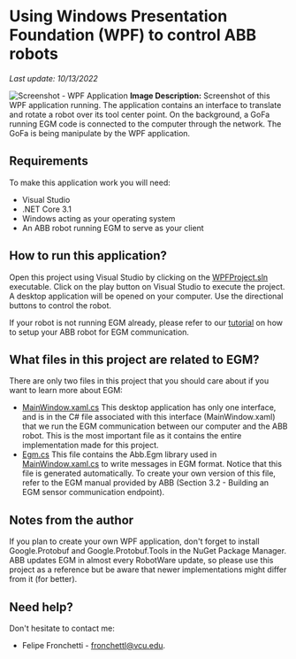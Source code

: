 #  Using Windows Presentation Foundation (WPF) to control ABB robots
_Last update: 10/13/2022_

![Screenshot - WPF Application](https://github.com/vcuse/egm-for-abb-robots/blob/main/Images/Screenshot-WPF-Application.jpg?raw=true)
**Image Description:** Screenshot of this WPF application running. The application contains an interface to translate and rotate a robot over its tool center point. On the background, a GoFa running EGM code is connected to the computer through the network. The GoFa is being manipulate by the WPF application.


## Requirements
To make this application work you will need:
- Visual Studio
- .NET Core 3.1
- Windows acting as your operating system
- An ABB robot running EGM to serve as your client

## How to run this application?
Open this project using Visual Studio by clicking on the [WPFProject.sln](https://github.com/vcuse/egm-for-abb-robots/blob/main/WPF-Example/WPFProject.sln) executable. Click on the play button on Visual Studio to execute the project. A desktop application will be opened on your computer. Use the directional buttons to control the robot.

If your robot is not running EGM already, please refer to our [tutorial](https://github.com/vcuse/egm-for-abb-robots/blob/main/EGM-Preparing-your-robot.pdf) on how to setup your ABB robot for EGM communication.

## What files in this project are related to EGM?
There are only two files in this project that you should care about if you want to learn more about EGM:
- [MainWindow.xaml.cs](https://github.com/vcuse/egm-for-abb-robots/blob/main/WPF-Example/MainWindow.xaml.cs) This desktop application has only one interface, and is in the C# file associated with this interface (MainWindow.xaml) that we run the EGM communication between our computer and the ABB robot. This is the most important file as it contains the entire implementation made for this project.
- [Egm.cs](https://github.com/vcuse/egm-for-abb-robots/blob/main/WPF-Example/Egm.cs) This file contains the Abb.Egm library used in [MainWindow.xaml.cs](https://github.com/vcuse/egm-for-abb-robots/blob/main/WPF-Example/MainWindow.xaml.cs) to write messages in EGM format. Notice that this file is generated automatically. To create your own version of this file, refer to the EGM manual provided by ABB (Section 3.2 - Building an EGM sensor communication endpoint).

## Notes from the author
If you plan to create your own WPF application, don't forget to install Google.Protobuf and Google.Protobuf.Tools in the NuGet Package Manager. ABB updates EGM in almost every RobotWare update, so please use this project as a reference but be aware that newer implementations might differ from it (for better).

## Need help?
Don't hesitate to contact me:
- Felipe Fronchetti - fronchettl@vcu.edu. 
